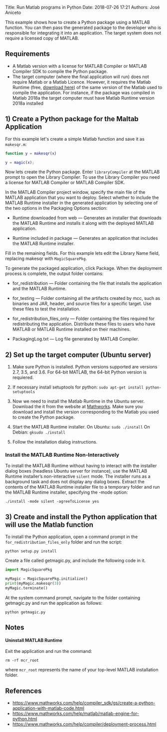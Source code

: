 Title: Run Matlab programs in Python
Date: 2018-07-26 17:21 
Authors: José Aniceto


This example shows how to create a Python package using a MATLAB function. You can then pass the generated package to the developer who is responsible for integrating it into an application. The target system does not require a licensed copy of MATLAB.

## Requirements

* A Matlab version with a license for MATLAB Compiler or MATLAB Compiler SDK to compile the Python package.
* The target computer (where the final application will run) does not require Matlab or a Matlab Licence. However, it requires the Matlab Runtime (free, [download here](https://www.mathworks.com/products/compiler/matlab-runtime.html)) of the same version of the Matlab used to compile the application. For instance, if the package was compiled in Matlab 2018a the target computer must have Matlab Runtime version 2018a installed



## 1) Create a Python package for the Maltab Application

For this example let's create a simple Matlab function and save it as `makesqr.m`:

```matlab
function y = makesqr(x)

y = magic(x);
```

Now lets create the Python package. Enter `libraryCompiler` at the MATLAB prompt to open the Library Compiler. To use the Library Compiler you need a license for MATLAB Compiler or MATLAB Compiler SDK.

In the MATLAB Compiler project window, specify the main file of the MATLAB application that you want to deploy. Select whether to include the MATLAB Runtime installer in the generated application by selecting one of the two options in the Packaging Options section:

* Runtime downloaded from web — Generates an installer that downloads the MATLAB Runtime and installs it along with the deployed MATLAB application.

* Runtime included in package — Generates an application that includes the MATLAB Runtime installer.

Fill in the remaining fields. For this example lets edit the Library Name field, replacing makesqr with `MagicSquarePkg`. 

To generate the packaged application, click Package. When the deployment process is complete, the output folder contains:

* for_redistribution — Folder containing the file that installs the application and the MATLAB Runtime.

* for_testing — Folder containing all the artifacts created by mcc, such as binaries and JAR, header, and source files for a specific target. Use these files to test the installation.

* for_redistribution_files_only — Folder containing the files required for redistributing the application. Distribute these files to users who have MATLAB or MATLAB Runtime installed on their machines.

* PackagingLog.txt — Log file generated by MATLAB Compiler.


## 2) Set up the target computer (Ubuntu server)

1) Make sure Python is installed. Python versions supported are versions 2.7, 3.5, and 3.6. For 64-bit MATLAB, the 64-bit Python version is requiered.

2) If necessary install setuptools for python: `sudo apt-get install python-setuptools`

3) Now we need to install the Matlab Runtime in the Ubuntu server. Download the it from the website at [Mathworks](https://www.mathworks.com/products/compiler/mcr). Make sure you download and install the version corresponding to the Matlab you used to create the Python package.

3) Start the MATLAB Runtime installer.
    On Ubuntu: `sudo ./install`
    On Debian: `gksudo ./install`

4) Follow the installation dialog instructions.

### Install the MATLAB Runtime Non-Interactively

To install the MATLAB Runtime without having to interact with the installer dialog boxes (headless Ubuntu server for instance), use the MATLAB Runtime installer’s non-interactive `silent` mode. The installer runs as a background task and does not display any dialog boxes.
Extract the contents of the MATLAB Runtime installer file to a temporary folder and run the MATLAB Runtime installer, specifying the -mode option:
```
./install -mode silent -agreeToLicense yes
```

## 3) Create and install the Python application that will use the Matlab function

To install the Python application, open a command prompt in the `for_redistribution_files_only` folder and run the script:

```
python setup.py install
```

Create a file called getmagic.py, and include the following code in it.

```python
import MagicSquarePkg

myMagic = MagicSquarePkg.initialize()
print(myMagic.makesqr(3))
myMagic.terminate()
```

At the system command prompt, navigate to the folder containing getmagic.py and run the application as follows:
```
python getmagic.py
```

## Notes

#### Uninstall MATLAB Runtime

Exit the application and run the command:
```
rm -rf mcr_root
```

where `mcr_root` represents the name of your top-level MATLAB installation folder.


## References

* https://www.mathworks.com/help/compiler_sdk/gs/create-a-python-application-with-matlab-code.html
* https://www.mathworks.com/help/matlab/matlab-engine-for-python.html
* https://www.mathworks.com/help/compiler/deployment-process.html
